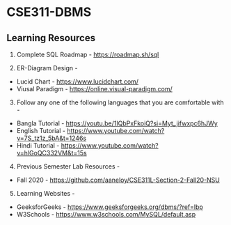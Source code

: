 # CSE311-DBMS 

## Learning Resources

1. Complete SQL Roadmap - https://roadmap.sh/sql

2. ER-Diagram Design -
* Lucid Chart - https://www.lucidchart.com/
* Viusal Paradigm - https://online.visual-paradigm.com/

3. Follow any one of the following languages that you are comfortable with -
* Bangla Tutorial - https://youtu.be/1IQbPxFkoiQ?si=Myt_jifwxpc6hJWy
* English Tutorial - https://www.youtube.com/watch?v=7S_tz1z_5bA&t=1246s
* Hindi Tutorial - https://www.youtube.com/watch?v=hlGoQC332VM&t=15s

4. Previous Semester Lab Resources -
* Fall 2020 - https://github.com/aaneloy/CSE311L-Section-2-Fall20-NSU

5. Learning Websites -
* GeeksforGeeks - https://www.geeksforgeeks.org/dbms/?ref=lbp
* W3Schools - https://www.w3schools.com/MySQL/default.asp